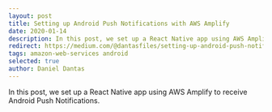 ```yaml
---
layout: post
title: Setting up Android Push Notifications with AWS Amplify
date: 2020-01-14
description: In this post, we set up a React Native app using AWS Amplify to receive Android Push Notifications.
redirect: https://medium.com/@dantasfiles/setting-up-android-push-notifications-with-aws-amplify-e6334c6356d8
tags: amazon-web-services android
selected: true
author: Daniel Dantas
---
```


In this post, we set up a React Native app using AWS Amplify to receive Android Push Notifications.
